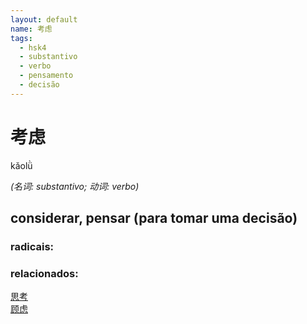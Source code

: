 ```yaml
--- 
layout: default
name: 考虑 
tags: 
  - hsk4
  - substantivo
  - verbo
  - pensamento
  - decisão
--- 
```

# 考虑 
kǎolǜ  
 
*(名词: substantivo; 动词: verbo)*  
## considerar, pensar (para tomar uma decisão) 
### radicais: 
### relacionados: 
[思考](/hsk5/思考)  
[顾虑](/hsk6/顾虑)  
